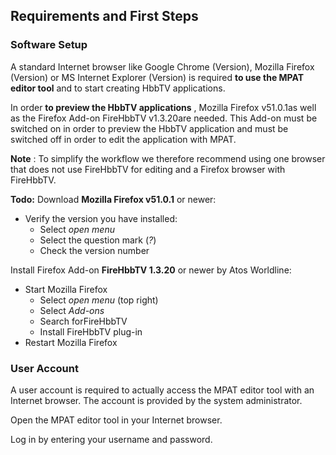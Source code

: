 ## Requirements and First Steps

### Software Setup

A standard Internet browser like Google Chrome (Version), Mozilla Firefox (Version) or MS Internet Explorer (Version) is required **to use the MPAT editor tool** and to start creating HbbTV applications.

In order **to preview the HbbTV applications** , Mozilla Firefox v51.0.1as well as the Firefox Add-on FireHbbTV v1.3.20are needed. This Add-on must be switched on in order to preview the HbbTV application and must be switched off in order to edit the application with MPAT.

**Note** : To simplify the workflow we therefore recommend using one browser that does not use FireHbbTV for editing and a Firefox browser with FireHbbTV.

**Todo:** Download **Mozilla Firefox v51.0.1** or newer:

+ Verify the version you have installed:
	+ Select *open menu*
  	+ Select the question mark (*?*)
  	+ Check the version number

Install Firefox Add-on **FireHbbTV 1.3.20** or newer by Atos Worldline:

+ Start Mozilla Firefox
  + Select *open menu* (top right)
  + Select *Add-ons*
  + Search forFireHbbTV
  + Install FireHbbTV plug-in
+ Restart Mozilla Firefox

### User Account

A user account is required to actually access the MPAT editor tool with an Internet browser. The account is provided by the system administrator.

Open the MPAT editor tool in your Internet browser.

Log in by entering your username and password.